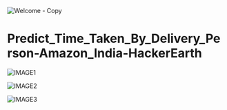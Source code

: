 ![Welcome - Copy](https://user-images.githubusercontent.com/84449238/186960532-b86a5514-a451-46de-ac33-7e7b18bdba7c.JPG)

# Predict_Time_Taken_By_Delivery_Person-Amazon_India-HackerEarth

![IMAGE1](https://user-images.githubusercontent.com/84449238/186960727-3976fab1-8318-43f2-9cda-8f279d9c278c.JPG)

![IMAGE2](https://user-images.githubusercontent.com/84449238/186961493-5ef083fe-17ae-4d77-8fc1-18d77e4b06ad.JPG)

![IMAGE3](https://user-images.githubusercontent.com/84449238/186961535-a207ac8c-2998-4ab3-afcf-3df3a53d2a11.JPG)

